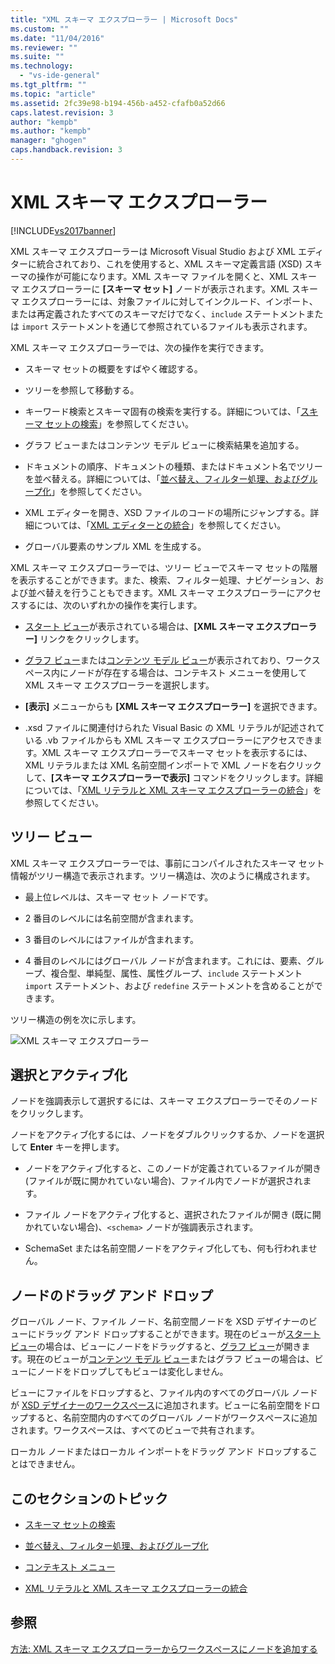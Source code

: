 ```yaml
---
title: "XML スキーマ エクスプローラー | Microsoft Docs"
ms.custom: ""
ms.date: "11/04/2016"
ms.reviewer: ""
ms.suite: ""
ms.technology: 
  - "vs-ide-general"
ms.tgt_pltfrm: ""
ms.topic: "article"
ms.assetid: 2fc39e98-b194-456b-a452-cfafb0a52d66
caps.latest.revision: 3
author: "kempb"
ms.author: "kempb"
manager: "ghogen"
caps.handback.revision: 3
---
```

# XML スキーマ エクスプローラー
[!INCLUDE[vs2017banner](../code-quality/includes/vs2017banner.md)]

XML スキーマ エクスプローラーは Microsoft Visual Studio および XML エディターに統合されており、これを使用すると、XML スキーマ定義言語 \(XSD\) スキーマの操作が可能になります。XML スキーマ ファイルを開くと、XML スキーマ エクスプローラーに **\[スキーマ セット\]** ノードが表示されます。XML スキーマ エクスプローラーには、対象ファイルに対してインクルード、インポート、または再定義されたすべてのスキーマだけでなく、`include` ステートメントまたは `import` ステートメントを通じて参照されているファイルも表示されます。  
  
 XML スキーマ エクスプローラーでは、次の操作を実行できます。  
  
-   スキーマ セットの概要をすばやく確認する。  
  
-   ツリーを参照して移動する。  
  
-   キーワード検索とスキーマ固有の検索を実行する。詳細については、「[スキーマ セットの検索](../xml-tools/searching-the-schema-set.md)」を参照してください。  
  
-   グラフ ビューまたはコンテンツ モデル ビューに検索結果を追加する。  
  
-   ドキュメントの順序、ドキュメントの種類、またはドキュメント名でツリーを並べ替える。詳細については、「[並べ替え、フィルター処理、およびグループ化](../xml-tools/sorting-filtering-and-grouping-xml-schema-explorer.md)」を参照してください。  
  
-   XML エディターを開き、XSD ファイルのコードの場所にジャンプする。詳細については、「[XML エディターとの統合](../xml-tools/integration-with-xml-editor.md)」を参照してください。  
  
-   グローバル要素のサンプル XML を生成する。  
  
 XML スキーマ エクスプローラーでは、ツリー ビューでスキーマ セットの階層を表示することができます。また、検索、フィルター処理、ナビゲーション、および並べ替えを行うこともできます。XML スキーマ エクスプローラーにアクセスするには、次のいずれかの操作を実行します。  
  
-   [スタート ビュー](../xml-tools/start-view.md)が表示されている場合は、**\[XML スキーマ エクスプローラー\]** リンクをクリックします。  
  
-   [グラフ ビュー](../xml-tools/graph-view.md)または[コンテンツ モデル ビュー](../xml-tools/content-model-view.md)が表示されており、ワークスペース内にノードが存在する場合は、コンテキスト メニューを使用して XML スキーマ エクスプローラーを選択します。  
  
-   **\[表示\]** メニューからも **\[XML スキーマ エクスプローラー\]** を選択できます。  
  
-   .xsd ファイルに関連付けられた Visual Basic の XML リテラルが記述されている .vb ファイルからも XML スキーマ エクスプローラーにアクセスできます。XML スキーマ エクスプローラーでスキーマ セットを表示するには、XML リテラルまたは XML 名前空間インポートで XML ノードを右クリックして、**\[スキーマ エクスプローラーで表示\]** コマンドをクリックします。詳細については、「[XML リテラルと XML スキーマ エクスプローラーの統合](../xml-tools/integration-of-xml-literals-with-xml-schema-explorer.md)」を参照してください。  
  
## ツリー ビュー  
 XML スキーマ エクスプローラーでは、事前にコンパイルされたスキーマ セット情報がツリー構造で表示されます。ツリー構造は、次のように構成されます。  
  
-   最上位レベルは、スキーマ セット ノードです。  
  
-   2 番目のレベルには名前空間が含まれます。  
  
-   3 番目のレベルにはファイルが含まれます。  
  
-   4 番目のレベルにはグローバル ノードが含まれます。これには、要素、グループ、複合型、単純型、属性、属性グループ、`include` ステートメント`import` ステートメント、および `redefine` ステートメントを含めることができます。  
  
 ツリー構造の例を次に示します。  
  
 ![XML スキーマ エクスプローラー](../xml-tools/media/xmlschemaexplorer.gif "XMLSchemaExplorer")  
  
## 選択とアクティブ化  
 ノードを強調表示して選択するには、スキーマ エクスプローラーでそのノードをクリックします。  
  
 ノードをアクティブ化するには、ノードをダブルクリックするか、ノードを選択して **Enter** キーを押します。  
  
-   ノードをアクティブ化すると、このノードが定義されているファイルが開き \(ファイルが既に開かれていない場合\)、ファイル内でノードが選択されます。  
  
-   ファイル ノードをアクティブ化すると、選択されたファイルが開き \(既に開かれていない場合\)、`<schema>` ノードが強調表示されます。  
  
-   SchemaSet または名前空間ノードをアクティブ化しても、何も行われません。  
  
## ノードのドラッグ アンド ドロップ  
 グローバル ノード、ファイル ノード、名前空間ノードを XSD デザイナーのビューにドラッグ アンド ドロップすることができます。現在のビューが[スタート ビュー](../xml-tools/start-view.md)の場合は、ビューにノードをドラッグすると、[グラフ ビュー](../xml-tools/graph-view.md)が開きます。現在のビューが[コンテンツ モデル ビュー](../xml-tools/content-model-view.md)またはグラフ ビューの場合は、ビューにノードをドロップしてもビューは変化しません。  
  
 ビューにファイルをドロップすると、ファイル内のすべてのグローバル ノードが [XSD デザイナーのワークスぺース](../xml-tools/xml-schema-designer-workspace.md)に追加されます。ビューに名前空間をドロップすると、名前空間内のすべてのグローバル ノードがワークスぺースに追加されます。ワークスペースは、すべてのビューで共有されます。  
  
 ローカル ノードまたはローカル インポートをドラッグ アンド ドロップすることはできません。  
  
## このセクションのトピック  
  
-   [スキーマ セットの検索](../xml-tools/searching-the-schema-set.md)  
  
-   [並べ替え、フィルター処理、およびグループ化](../xml-tools/sorting-filtering-and-grouping-xml-schema-explorer.md)  
  
-   [コンテキスト メニュー](../xml-tools/context-menus-xml-schema-explorer.md)  
  
-   [XML リテラルと XML スキーマ エクスプローラーの統合](../xml-tools/integration-of-xml-literals-with-xml-schema-explorer.md)  
  
## 参照  
 [方法: XML スキーマ エクスプローラーからワークスペースにノードを追加する](../Topic/How%20to:%20Add%20Nodes%20to%20the%20Workspace%20from%20the%20XML%20Schema%20Explorer.md)
